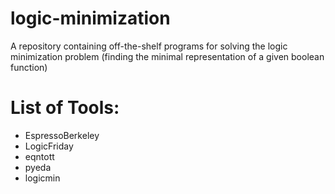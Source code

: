 # logic-minimization
A repository containing off-the-shelf programs for solving the logic minimization problem (finding the minimal representation of a given boolean function)

# List of Tools:
 * EspressoBerkeley
 * LogicFriday
 * eqntott
 * pyeda
 * logicmin
